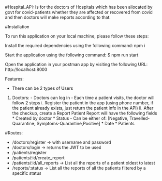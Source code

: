 #Hospital_API:
 Is for the doctors of Hospitals which has been allocated by govt for covid-patients whether they are affected or recovered from covid and then doctors will make reports according to that.

#Installation

To run this application on your local machine, please follow these steps:

Install the required dependencies using the following command: npm i

Start the application using the following command: $ npm run start

Open the application in your postman app by visiting the following URL: http://localhost:8000

Features:

- There can be 2 types of Users

1. Doctors: 
        - Doctors can log in
        - Each time a patient visits, the doctor will follow 2 steps
                i.  Register the patient in the app (using phone number, if the patient already exists, just
                    return the patient info in the API)
                ii.  After the checkup, create a Report
            Patient Report will have the following fields
                    * Created by doctor
                    * Status - Can be either of: [Negative, Travelled-Quarantine, Symptoms-Quarantine,Positive]
                    * Date
                    * Patients

#Routes:

- /doctors/register → with username and password
- /doctors/login → returns the JWT to be used
- /patients/register
- /patients/:id/create_report
- /patients/:id/all_reports → List all the reports of a patient oldest to latest
- /reports/:status → List all the reports of all the patients filtered by a specific status
